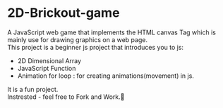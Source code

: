 # 2D-Brickout-game

A JavaScript web game that implements the HTML canvas Tag which is mainly use for drawing graphics on a web page.<br>
This project is a beginner js project that introduces you to js:<br>
* 2D Dimensional Array  <br>
* JavaScript Function <br>
* Animation for loop : for creating animations(movement) in js. <br >

It is a fun project.<br >
Instrested - feel free to Fork and Work.🚀 



